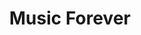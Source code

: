 ---
pid: llp618
title: Music Forever
location_transcription: in front of a park
coordinates: "[-75.144687640705, 39.972698651572]"
zipcode: '19120'
gen_neighborhood: North Philadelphia
neighborhood: Logan,Olney
outside_phl: 
age: '13'
age_range: 13-19
instagram: 
image_file_name: llp_618.jpg
proposal_transcription: My monument would be a music symbol or a pair of sneakers
topic: Music,Sports
topic_summary: 0, 0
type: Sculpture Statue
keywords_other: 
credit: alani
image_labels: 
twitter: 
facebook: 
permalink: "/monuments/llp618/"
layout: item-page
---